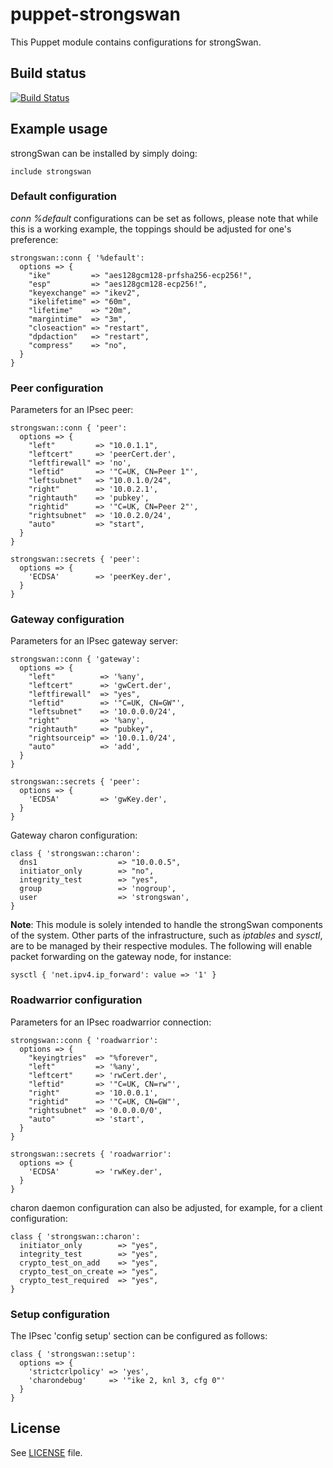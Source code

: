 # puppet-strongswan

This Puppet module contains configurations for strongSwan.

## Build status

[![Build Status](https://travis-ci.org/jpds/puppet-strongswan.svg?branch=master)](https://travis-ci.org/jpds/puppet-strongswan)

## Example usage

strongSwan can be installed by simply doing:

```puppet
include strongswan
```

### Default configuration

*conn %default* configurations can be set as follows, please note that while
this is a working example, the toppings should be adjusted for one's
preference:

```puppet
strongswan::conn { '%default':
  options => {
    "ike"         => "aes128gcm128-prfsha256-ecp256!",
    "esp"         => "aes128gcm128-ecp256!",
    "keyexchange" => "ikev2",
    "ikelifetime" => "60m",
    "lifetime"    => "20m",
    "margintime"  => "3m",
    "closeaction" => "restart",
    "dpdaction"   => "restart",
    "compress"    => "no",
  }
}
```

### Peer configuration

Parameters for an IPsec peer:

```puppet
strongswan::conn { 'peer':
  options => {
    "left"         => "10.0.1.1",
    "leftcert"     => 'peerCert.der',
    "leftfirewall" => 'no',
    "leftid"       => '"C=UK, CN=Peer 1"',
    "leftsubnet"   => "10.0.1.0/24",
    "right"        => '10.0.2.1',
    "rightauth"    => 'pubkey',
    "rightid"      => '"C=UK, CN=Peer 2"',
    "rightsubnet"  => '10.0.2.0/24',
    "auto"         => "start",
  }
}

strongswan::secrets { 'peer':
  options => {
    'ECDSA'        => 'peerKey.der',
  }
}
```

### Gateway configuration

Parameters for an IPsec gateway server:
```puppet
strongswan::conn { 'gateway':
  options => {
    "left"          => '%any',
    "leftcert"      => 'gwCert.der',
    "leftfirewall"  => "yes",
    "leftid"        => '"C=UK, CN=GW"',
    "leftsubnet"    => '10.0.0.0/24',
    "right"         => '%any',
    "rightauth"     => "pubkey",
    "rightsourceip" => '10.0.1.0/24',
    "auto"          => 'add',
  }
}

strongswan::secrets { 'peer':
  options => {
    'ECDSA'         => 'gwKey.der',
  }
}
```

Gateway charon configuration:

```puppet
class { 'strongswan::charon':
  dns1                  => "10.0.0.5",
  initiator_only        => "no",
  integrity_test        => "yes",
  group                 => 'nogroup',
  user                  => 'strongswan',
}
```

**Note**: This module is solely intended to handle the strongSwan components of
the system. Other parts of the infrastructure, such as *iptables* and *sysctl*,
are to be managed by their respective modules. The following will enable packet
forwarding on the gateway node, for instance:

```puppet
sysctl { 'net.ipv4.ip_forward': value => '1' }
```

### Roadwarrior configuration

Parameters for an IPsec roadwarrior connection:

```puppet
strongswan::conn { 'roadwarrior':
  options => {
    "keyingtries"  => "%forever",
    "left"         => '%any',
    "leftcert"     => 'rwCert.der',
    "leftid"       => '"C=UK, CN=rw"',
    "right"        => '10.0.0.1',
    "rightid"      => '"C=UK, CN=GW"',
    "rightsubnet"  => '0.0.0.0/0',
    "auto"         => 'start',
  }
}

strongswan::secrets { 'roadwarrior':
  options => {
    'ECDSA'        => 'rwKey.der',
  }
}
```

charon daemon configuration can also be adjusted, for example, for a client
configuration:

```puppet
class { 'strongswan::charon':
  initiator_only        => "yes",
  integrity_test        => "yes",
  crypto_test_on_add    => "yes",
  crypto_test_on_create => "yes",
  crypto_test_required  => "yes",
}
```

### Setup configuration

The IPsec 'config setup' section can be configured as follows:

```puppet
class { 'strongswan::setup':
  options => {
    'strictcrlpolicy' => 'yes',
    'charondebug'     => '"ike 2, knl 3, cfg 0"'
  }
}
```

## License

See [LICENSE](LICENSE) file.
